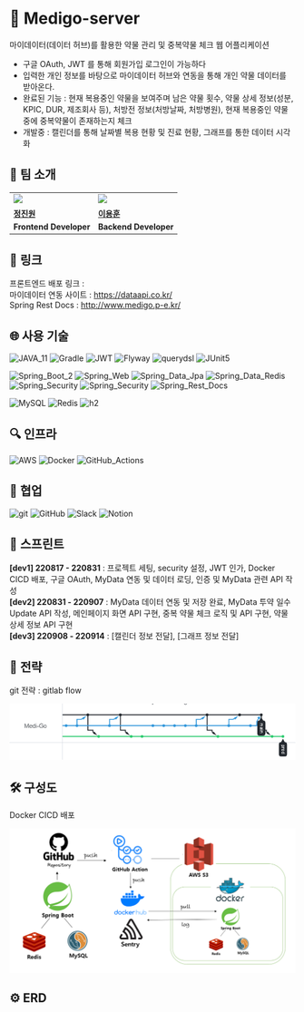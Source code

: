 # 💊 Medigo-server
마이데이터(데이터 허브)를 활용한 약물 관리 및 중복약물 체크 웹 어플리케이션

- 구글 OAuth, JWT 를 통해 회원가입 로그인이 가능하다
- 입력한 개인 정보를 바탕으로 마이데이터 허브와 연동을 통해 개인 약물 데이터를 받아온다.
- 완료된 기능 : 현재 복용중인 약물을 보여주며 남은 약물 횟수, 약물 상세 정보(성분, KPIC, DUR, 제조회사 등), 처방전 정보(처방날짜, 처방병원), 현재 복용중인 약물중에 중복약물이 존재하는지 체크 
- 개발중 : 캘린더를 통해 날짜별 복용 현황 및 진료 현황, 그래프를 통한 데이터 시각화

## 👬 팀 소개

<table align=center >
  <tr>
      <td>
        <a href="https://github.com/Jin1won">
            <img src="https://avatars.githubusercontent.com/u/76507701?v=4" width="150px" />
        </a>
    </td>
    <td>
        <a href="https://github.com/YHLEE9753">
            <img src="https://avatars.githubusercontent.com/u/71916223?v=4" width="150px" />
        </a>
    </td>
  </tr>
  <tr>
    <td><b> <a href="https://github.com/Jin1won">정진원</b></td>
    <td><b><a href="https://github.com/YHLEE9753">이용훈</b></td>
  </tr>
  <tr>
    <td><b>Frontend Developer</b></td>
    <td><b>Backend Developer</b></td>
  </tr>
</table>

## 🔗 링크
프론트엔드 배포 링크 : <br>
마이데이터 연동 사이트 : https://dataapi.co.kr/ <br>
Spring Rest Docs : http://www.medigo.p-e.kr/

## 🌐 사용 기술

![JAVA_11](https://img.shields.io/badge/JAVA_17-blue?style=flat&logo=OpenJDK&logoColor=000000)
![Gradle](https://img.shields.io/badge/Gradle_7.5-02303A.svg?style=Plastic&logo=Gradle&logoColor=white)
![JWT](https://img.shields.io/badge/JWT-black?style=Plastic&logo=JSON%20web%20tokens)
![Flyway](https://img.shields.io/badge/flyway-white.svg?style=Plastic&logo=Flyway&logoColor=red)
![querydsl](https://img.shields.io/badge/querydsl-black.svg?style=Plastic&logo=Elastic&logoColor=white)
![JUnit5](https://img.shields.io/badge/JUnit5-white?style=Plastic&logo=JUnit5)

![Spring_Boot_2](https://img.shields.io/badge/Spring_Boot_2.7.3-%236DB33F.svg?style=Plastic&logo=SpringBoot&logoColor=white)
![Spring_Web](https://img.shields.io/badge/Spring_Web-%236DB33F.svg?style=Plastic&logo=spring&logoColor=white)
![Spring_Data_Jpa](https://img.shields.io/badge/Spring_Data_Jpa-%236DB33F.svg?style=Plastic&logo=spring&logoColor=white)
![Spring_Data_Redis](https://img.shields.io/badge/Spring_Data_Redis-%236DB33F.svg?style=Plastic&logo=springsecurity&logoColor=white)
![Spring_Security](https://img.shields.io/badge/Spring_Security-%236DB33F.svg?style=Plastic&logo=springsecurity&logoColor=white)
![Spring_Security](https://img.shields.io/badge/Spring_OAuth2_Client-%236DB33F.svg?style=Plastic&logo=springsecurity&logoColor=white)
![Spring_Rest_Docs](https://img.shields.io/badge/Spring_Rest--Docs-%236DB33F.svg?style=Plastic&logo=Asciidoctor&logoColor=white)

![MySQL](https://img.shields.io/badge/mysql-%23121011.svg?style=Plastic&logo=mysql&logoColor=white)
![Redis](https://img.shields.io/badge/redis-%23DD0031.svg?style=Plastic&logo=redis&logoColor=white)
![h2](https://img.shields.io/badge/H2-darkblue.svg?style=Plastic&logo=h2&logoColor=red)

## 🔍 인프라
![AWS](https://img.shields.io/badge/EC2-%23FF9900.svg?style=Plastic&logo=amazon-aws&logoColor=white)
![Docker](https://img.shields.io/badge/Docker-4A154B?style=flat&logo=Docker&logoColor=#4A154B)
![GitHub_Actions](https://img.shields.io/badge/GitHub_Actions-%23121011.svg?style=Plastic&logo=GitHubActions&logoColor=white)

## 🧤 협업

![git](https://img.shields.io/badge/git-F05032?style=flat&logo=Git&logoColor=white)
![GitHub](https://img.shields.io/badge/github-%23121011.svg?style=Plastic&logo=github&logoColor=white)
![Slack](https://img.shields.io/badge/Slack-4A154B?style=Plastic&logo=slack&logoColor=white)
![Notion](https://img.shields.io/badge/Notion-000000?style=Plastic&logo=Notion&logoColor=white)


## 📜 스프린트
**[dev1] 220817 - 220831** : 프로젝트 세팅, security 설정, JWT 인가, Docker CICD 배포, 구글 OAuth, MyData 연동 및 데이터 로딩, 인증 및 MyData 관련 API 작성<br>
**[dev2] 220831 - 220907** : MyData 데이터 연동 및 저장 완료, MyData 투약 일수 Update API 작성, 메인페이지 화면 API 구현, 중복 약물 체크 로직 및 API 구현, 약물 상세 정보 API 구현<br>
**[dev3] 220908 - 220914** : [캘린더 정보 전달], [그래프 정보 전달]

## 📝 전략
git 전략 : gitlab flow

![img.png](image/gitstrategy.png)

## 🛠 구성도
Docker CICD 배포

![img_1.png](image/cicd.png)

## ⚙ ERD